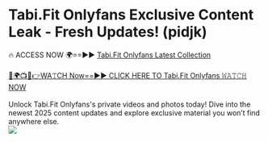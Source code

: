 # Tabi.Fit Onlyfans Exclusive Content Leak - Fresh Updates! (pidjk)

🔥 ACCESS NOW 🌍==►► <a href="https://tinyurl.com/kvy9nzfs" rel="nofollow">Tabi.Fit Onlyfans Latest Collection</a>
<br><br>
[🔴🌍📺📱👉WA𝚃CH Now==►► CLICK HERE TO Tabi.Fit Onlyfans 𝚆𝙰𝚃𝙲𝙷 NOW](https://tinyurl.com/kvy9nzfs)
<br><br>
Unlock Tabi.Fit Onlyfans's private videos and photos today! Dive into the newest 2025 content updates and explore exclusive material you won’t find anywhere else.
<br>
<a href="https://tinyurl.com/kvy9nzfs" rel="nofollow" data-target="animated-image.originalLink"><img src="https://camo.githubusercontent.com/8a4f000d20f83aca3bf7ec5f350d767afa0574a8a352519fd8cfa583a6f93a33/68747470733a2f2f692e696d6775722e636f6d2f644a486b345a712e676966" data-canonical-src="https://i.imgur.com/dJHk4Zq.gif" style="max-width: 100%; display: inline-block;" data-target="animated-image.originalImage"></a>
<br>
